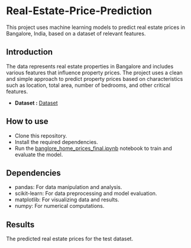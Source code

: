 # Real-Estate-Price-Prediction
This project uses machine learning models to predict real estate prices in Bangalore, India, based on a dataset of relevant features.

## Introduction
The data represents real estate properties in Bangalore and includes various features that influence property prices. The project uses a clean and simple approach to predict property prices based on characteristics such as location, total area, number of bedrooms, and other critical features.
* **Dataset :** [Dataset](https://www.kaggle.com/amitabhajoy/bengaluru-house-price-data)

## How to use
* Clone this repository.
* Install the required dependencies.
* Run the [banglore_home_prices_final.ipynb](https://github.com/Aditya1489/Price_Prediction/blob/main/banglore_home_prices_final.ipynb) notebook to train and evaluate the model.

## Dependencies
* pandas: For data manipulation and analysis.
* scikit-learn: For data preprocessing and model evaluation.
* matplotlib: For visualizing data and results.
* numpy: For numerical computations.

## Results
The predicted real estate prices for the test dataset.
